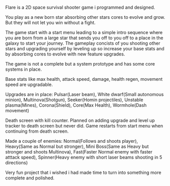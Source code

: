 Flare is a 2D space survival shooter game i programmed and designed. 

You play as a new born star absorbing other stars cores to evolve and grow. But they will not let you win without a fight.

The game start with a start menu leading to a simple intro sequence where you are born from a large star that sends you off to you off to a place in the galaxy to start your journey.
The gameplay concists of you shooting other stars and upgrading yourself by leveling up so increase your base stats and by absorbing cores to evolve with new feature upgrades.

The game is not a complete but a system prototype and has some core systems in place.

Base stats like max health, attack speed, damage, health regen, movement speed are upgradable.

Upgrades are in place: Pulsar(Laser beam), White dwarf(Small autonomous minion), Multinova(Shotgun), Seeker(Homin projectiles), Unstable plasma(Mines), Corona(Shield), Core(Max Health), Wormhole(Dash movement)

Death screen with kill counter. Planned on adding upgrade and level up tracker to death screen but never did. Game restarts from start menu when continuing from death screen.

Made a couple of enemies: Normal(Follows and shoots player), Heavy(Same as Normal but stronger), Mini Boss(Same as Heavy but stronger and shoots Multinova), Fast(Faster Normal enemy with faster atttack speed), Spinner(Heavy enemy with short laser beams shooting in 5 directions)

Very fun project that i wished i had made time to turn into something more complete and polished.
